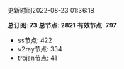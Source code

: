 更新时间2022-08-23 01:36:18

**总订阅: 73**
**总节点: 2821**
**有效节点: 797**
- ss节点: 422
- v2ray节点: 334
- trojan节点: 41
